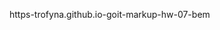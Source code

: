  https-trofyna.github.io-goit-markup-hw-07-bem


<!-- Structure for BEM -->

<!-- 
BLOCK 1 page-header
BLOCK 2  container
BLOCK 3 site-nav (old - не было class)
--------------------Это и есть МИКС.------------------
--В этом месте блок logo стал ещё и элементом  BLOCK 3 site-nav----
  BLOCK 4.0  logo
        ELEM 4__1  logo__text  
             MODIFICATOR  4__1--1   logo__text--black
                            (old:logo-color-black)
             MODIFICATOR  4__1--2    logo__text--white   
                            (old:logo-color-white)
    ELEM 3__1  site-nav__links
                (old:links)
    ELEM 3__2   site-nav__item
             MODIFICATOR  3__2--1   site-nav__item--active
                (old:link-nav-index) in PORTF: link-nav
    ELEM 3__3   site-nav__item
            MODIFICATOR  3__3--1   site-nav__item--active
                (old:link-nav) in PORTF:  link-nav-portfolio
    ELEM 3__4   site-nav__item
                (old:link-nav)


BLOCK 5 auth-nav 
            (old:contacts)
    ELEM 5__1  auth-nav__links
                (old:a-mail)
    ELEM 5__2   auth-nav__img
             (old:icon-envelopehover-svg)
    ELEM 5__3  auth-nav__links
                (old:a-mail)
    ELEM 5__4   auth-nav__img
             (old:icon-mobile-svg)

 -->


